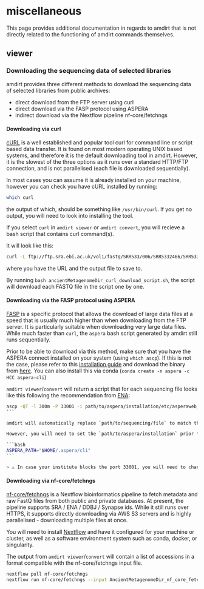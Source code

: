 # miscellaneous

This page provides additional documentation in regards to amdirt that is not directly related to the functioning of amdirt commands themselves.

## viewer

### Downloading the sequencing data of selected libraries

amdirt provides three different methods to download the sequencing data of selected libraries from public archives:

- direct download from the FTP server using curl
- direct download via the FASP protocol using ASPERA
- indirect download via the Nextflow pipeline nf-core/fetchngs

#### Downloading via curl

[cURL](https://curl.se/) is a well established and popular tool curl for command line or script based data transfer. It is found on most modern operating UNIX based systems, and therefore it is the default downloading tool in amdirt. However, it is the slowest of the three options as it runs over a standard HTTP/FTP connection, and is not parallelised (each file is downloaded sequentially).

In most cases you can assume it is already installed on your machine, however you can check you have cURL installed by running:

```bash
which curl
```

the output of which, should be something like `/usr/bin/curl`. If you get no output, you will need to look into installing the tool.

If you select `curl` in `amdirt viewer` or `amdirt convert`, you will recieve a bash script that contains curl command(s).

It will look like this:

```bash
curl -L ftp://ftp.sra.ebi.ac.uk/vol1/fastq/SRR533/006/SRR5332466/SRR5332466.fastq.gz -o SRR5332466.fastq.gz
```

where you have the URL and the output file to save to.

By running `bash ancientMetagenomeDir_curl_download_script.sh`, the script will download each FASTQ file in the script one by one.

#### Downloading via the FASP protocol using ASPERA

[FASP](https://en.wikipedia.org/wiki/Fast_and_Secure_Protocol) is a specific protocol that allows the download of large data files at a speed that is usually much higher than when downloading from the FTP server. It is particularly suitable when downloading very large data files. While much faster than `curl`, the `aspera` bash script generated by amdirt still runs sequentially.

Prior to be able to download via this method, make sure that you have the ASPERA connect installed on your system (using `which ascp`). If this is not the case, please refer to this [installation guide](https://www.ibm.com/docs/en/aspera-connect/4.1?topic=suc-installation#installation__section_zfj_wpq_ghb) and download the binary from [here](https://www.ibm.com/aspera/connect/). You can also install this via conda (`conda create -n aspera -c HCC aspera-cli`)

`amdirt viewer`/`convert` will return a script that for each sequencing file looks like this following the recommendation from [ENA](https://ena-docs.readthedocs.io/en/latest/retrieval/file-download.html#using-aspera):

````bash
ascp -QT -l 300m -P 33001 -i path/to/aspera/installation/etc/asperaweb_id_dsa.openssh era-fasp@fasp.sra.ebi.ac.uk:path/to/sequencing/file local/target/directory
```

amdirt will automatically replace `path/to/sequencing/file` to match the paths for the libraries that were selected. It will also set the `local/target/directory` to the current directory.

However, you will need to set the `path/to/aspera/installation` prior to running this. To make it more convenient, we opted for using the environment variable `ASPERA_PATH` that has to be set in the shell prior to running the script. Therefore, run:

```bash
ASPERA_PATH="$HOME/.aspera/cli"
```

> ⚠️ In case your institute blocks the port 33001, you will need to change the parameter `-P 33001` to another port that is not blocked.
````

#### Downloading via nf-core/fetchngs

[nf-core/fetchngs](https://nf-co.re/fetchngs) is a Nextflow bioinformatics pipeline to fetch metadata and raw FastQ files from both public and private databases. At present, the pipeline supports SRA / ENA / DDBJ / Synapse ids. While it still runs over HTTPS, it supports directly downloading via AWS S3 servers and is highly parallelised - downloading multiple files at once.

You will need to install [Nextflow](https:/nextflow.io) and have it configured for your machine or cluster, as well as a software environment system such as conda, docker, or singularity.

The output from `amdirt viewer`/`convert` will contain a list of accessions in a format compatible with the nf-core/fetchngs input file.

```bash
nextflow pull nf-core/fetchngs
nextflow run nf-core/fetchngs --input AncientMetagenomeDir_nf_core_fetchngs_input_table.tsv`
```

